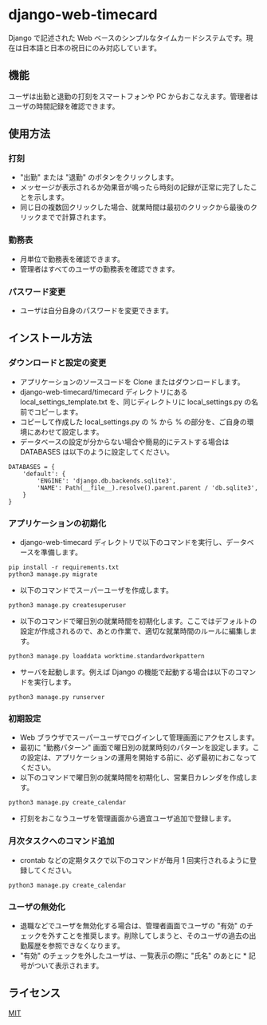 # django-web-timecard
Django で記述された Web ベースのシンプルなタイムカードシステムです。現在は日本語と日本の祝日にのみ対応しています。

## 機能
ユーザは出勤と退勤の打刻をスマートフォンや PC からおこなえます。管理者はユーザの時間記録を確認できます。

## 使用方法

### 打刻
- "出勤" または "退勤" のボタンをクリックします。
- メッセージが表示されるか効果音が鳴ったら時刻の記録が正常に完了したことを示します。
- 同じ日の複数回クリックした場合、就業時間は最初のクリックから最後のクリックまでで計算されます。

### 勤務表
- 月単位で勤務表を確認できます。
- 管理者はすべてのユーザの勤務表を確認できます。

### パスワード変更
- ユーザは自分自身のパスワードを変更できます。

## インストール方法

### ダウンロードと設定の変更
- アプリケーションのソースコードを Clone またはダウンロードします。
- django-web-timecard/timecard ディレクトリにある local_settings_template.txt を、同じディレクトリに local_settings.py の名前でコピーします。
- コピーして作成した local_settings.py の % から % の部分を、ご自身の環境にあわせて設定します。
- データベースの設定が分からない場合や簡易的にテストする場合は DATABASES は以下のように設定してください。
```
DATABASES = {
    'default': {
        'ENGINE': 'django.db.backends.sqlite3',
        'NAME': Path(__file__).resolve().parent.parent / 'db.sqlite3',
    }
}
```

### アプリケーションの初期化
- django-web-timecard ディレクトリで以下のコマンドを実行し、データベースを準備します。
```
pip install -r requirements.txt
python3 manage.py migrate
```
- 以下のコマンドでスーパーユーザを作成します。
```
python3 manage.py createsuperuser
```
- 以下のコマンドで曜日別の就業時間を初期化します。ここではデフォルトの設定が作成されるので、あとの作業で、適切な就業時間のルールに編集します。
```
python3 manage.py loaddata worktime.standardworkpattern
```
- サーバを起動します。例えば Django の機能で起動する場合は以下のコマンドを実行します。
```
python3 manage.py runserver
```

### 初期設定
- Web ブラウザでスーパーユーザでログインして管理画面にアクセスします。
- 最初に "勤務パターン" 画面で曜日別の就業時刻のパターンを設定します。この設定は、アプリケーションの運用を開始する前に、必ず最初におこなってください。
- 以下のコマンドで曜日別の就業時間を初期化し、営業日カレンダを作成します。
```
python3 manage.py create_calendar
```
- 打刻をおこなうユーザを管理画面から適宜ユーザ追加で登録します。

### 月次タスクへのコマンド追加
- crontab などの定期タスクで以下のコマンドが毎月 1 回実行されるように登録してください。
```
python3 manage.py create_calendar
```

### ユーザの無効化
- 退職などでユーザを無効化する場合は、管理者画面でユーザの "有効" のチェックを外すことを推奨します。削除してしまうと、そのユーザの過去の出勤履歴を参照できなくなります。
- "有効" のチェックを外したユーザは、一覧表示の際に "氏名" のあとに * 記号がついて表示されます。

## ライセンス
[MIT](https://choosealicense.com/licenses/mit/)